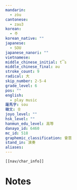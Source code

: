```yaml
---
mandarin:
  - zòu
cantonese:
  - zau3
korean:
  - 주
korean_native: ""
japanese:
  - SOU
japanese_nanori: ""
vietnamese:
middle_chinese_initial: t͡s
middle_chinese_final: əu
stroke_count: 9
radical: 大
skip_number: 2-5-4
grade_level: 6
pos: ""
english:
  - play music
羅馬字: sou
韓文: 솟
joyo_level: ""
hsk_level: ""
hanmun_edu_level: 高等
danayo_id: 6460
mc_id: 518
graphemic_classification: 會意
stand_in: 演奏
aliases:
---
```

```meta-bind-embed
[[nav/char_info]]
```

# Notes
